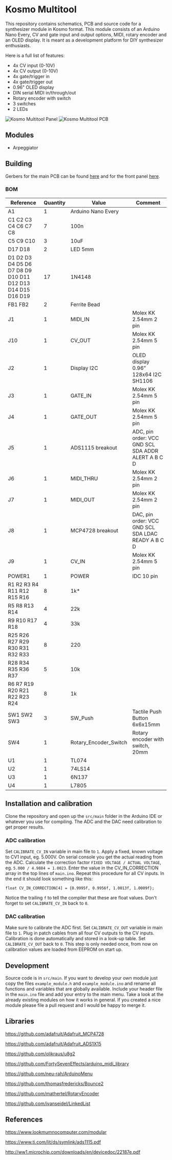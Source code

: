 # Kosmo Multitool

This repository contains schematics, PCB and source code for a synthesizer module in Kosmo format. This module consists of an Arduino Nano Every, CV and gate input and output options, MIDI, rotary encoder and an OLED display. It is meant as a development platform for DIY synthesizer enthusiasts.

Here is a full list of features:
- 4x CV input (0-10V)
- 4x CV output (0-10V)
- 4x gate/trigger in
- 4x gate/trigger out
- 0.96" OLED display
- DIN serial MIDI in/through/out
- Rotary encoder with switch
- 3 switches
- 2 LEDs

![Kosmo Multitool Panel](kosmo-multitool-panel.png) ![Kosmo Multitool PCB](kosmo-multitool-pcb.png)

## Modules

- Arpeggiator

## Building

Gerbers for the main PCB can be found [here](plots) and for the front panel [here](panel/plots).

### BOM

|Reference                                                  |Quantity|Value                |Comment                                           |
|-----------------------------------------------------------|--------|---------------------|--------------------------------------------------|
|A1                                                         |1       |Arduino Nano Every   |                                                  |
|C1 C2 C3 C4 C6 C7 C8                                       |7       |100n                 |                                                  |
|C5 C9 C10                                                  |3       |10uF                 |                                                  |
|D17 D18                                                    |2       |LED 5mm              |                                                  |
|D1 D2 D3 D4 D5 D6 D7 D8 D9 D10 D11 D12 D13 D14 D15 D16 D19 |17      |1N4148               |                                                  |
|FB1 FB2                                                    |2       |Ferrite Bead         |                                                  |
|J1                                                         |1       |MIDI_IN              |Molex KK 2.54mm 2 pin                             |
|J10                                                        |1       |CV_OUT               |Molex KK 2.54mm 5 pin                             |
|J2                                                         |1       |Display I2C          |OLED display 0.96” 128x64 I2C SH1106              |
|J3                                                         |1       |GATE_IN              |Molex KK 2.54mm 5 pin                             |
|J4                                                         |1       |GATE_OUT             |Molex KK 2.54mm 5 pin                             |
|J5                                                         |1       |ADS1115 breakout     |ADC, pin order: VCC GND SCL SDA ADDR ALERT A B C D|
|J6                                                         |1       |MIDI_THRU            |Molex KK 2.54mm 2 pin                             |
|J7                                                         |1       |MIDI_OUT             |Molex KK 2.54mm 2 pin                             |
|J8                                                         |1       |MCP4728 breakout     |DAC, pin order: VCC GND SCL SDA LDAC READY A B C D|
|J9                                                         |1       |CV_IN                |Molex KK 2.54mm 5 pin                             |
|POWER1                                                     |1       |POWER                |IDC 10 pin                                        |
|R1 R2 R3 R4 R11 R12 R15 R16                                |8       |1k*                  |                                                  |
|R5 R8 R13 R14                                              |4       |22k                  |                                                  |
|R9 R10 R17 R18                                             |4       |33k                  |                                                  |
|R25 R26 R27 R29 R30 R31 R32 R33                            |8       |220                  |                                                  |
|R28 R34 R35 R36 R37                                        |5       |10k                  |                                                  |
|R6 R7 R19 R20 R21 R22 R23 R24                              |8       |1k                   |                                                  |
|SW1 SW2 SW3                                                |3       |SW_Push              |Tactile Push Button 6x6x15mm                      |
|SW4                                                        |1       |Rotary_Encoder_Switch|Rotary encoder with switch, 20mm                  |
|U1                                                         |1       |TL074                |                                                  |
|U2                                                         |1       |74LS14               |                                                  |
|U3                                                         |1       |6N137                |                                                  |
|U4                                                         |1       |L7805                |                                                  |

## Installation and calibration

Clone the repository and open up the `src/main` folder in the Arduino IDE or whatever you use for compiling. The ADC and the DAC need calibration to get proper results.

### ADC calibration
Set `CALIBRATE_CV_IN` variable in main file to `1`. Apply a fixed, known voltage to CV1 input, eg. 5.000V. On serial console you get the actual reading from the ADC. Calculate the correction factor `FIXED VOLTAGE / ACTUAL VOLTAGE`, eg. `5.000 / 4.9884 = 1.0023`. Enter the value in the CV_IN_CORRECTION array in the top lines of `main.ino`. Repeat this procedure for all CV inputs. In the end it should look something like this:
```
float CV_IN_CORRECTION[4] = {0.9995f, 0.9956f, 1.0013f, 1.0009f};
```
Notice the trailing `f` to tell the compiler that these are float values. Don't forget to set `CALIBRATE_CV_IN` back to `0`.

### DAC calibration
Make sure to calibrate the ADC first. Set `CALIBRATE_CV_OUT` variable in main file to `1`. Plug in patch cables from all four CV outputs to the CV inputs. Calibration is done automatically and stored in a look-up table. Set `CALIBRATE_CV_OUT` back to `0`. This step is only needed once, from now on calibration values are loaded from EEPROM on start up.

## Development

Source code is in `src/main`. If you want to develop your own module just copy the files `example_module.h` and `example_module.ino` and rename all functions and variables that are globally available. Include your header file in the `main.ino` file and add your entry to the main menu. Take a look at the already existing modules on how it works in general. If you created a nice module please file a pull request and I would be happy to merge it.

## Libraries

https://github.com/adafruit/Adafruit_MCP4728

https://github.com/adafruit/Adafruit_ADS1X15

https://github.com/olikraus/u8g2

https://github.com/FortySevenEffects/arduino_midi_library

https://github.com/neu-rah/ArduinoMenu

https://github.com/thomasfredericks/Bounce2

https://github.com/mathertel/RotaryEncoder

https://github.com/ivanseidel/LinkedList

## References

https://www.lookmumnocomputer.com/modular

https://www.ti.com/lit/ds/symlink/ads1115.pdf

http://ww1.microchip.com/downloads/en/devicedoc/22187e.pdf
